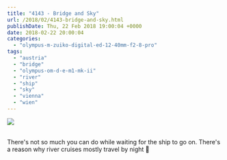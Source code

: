 ```yaml
---
title: "4143 - Bridge and Sky"
url: /2018/02/4143-bridge-and-sky.html
publishDate: Thu, 22 Feb 2018 19:00:04 +0000
date: 2018-02-22 20:00:04
categories: 
  - "olympus-m-zuiko-digital-ed-12-40mm-f2-8-pro"
tags: 
  - "austria"
  - "bridge"
  - "olympus-om-d-e-m1-mk-ii"
  - "river"
  - "ship"
  - "sky"
  - "vienna"
  - "wien"
---
```

<div class="container">
<div class="center"><a target="_blank" href="https://d25zfm9zpd7gm5.cloudfront.net/1200x1200/2017/20170605_092540_lr.jpg"><img class="webfeedsFeaturedVisual" src="https://d25zfm9zpd7gm5.cloudfront.net/0600x0600/2017/20170605_092540_lr.jpg" /></a></div>
</div>
<br />

<a target="_blank" href="https://d25zfm9zpd7gm5.cloudfront.net/1200x1200/2017/20170605_091758_lr.jpg"><img style="margin: 0pt 10px 0pt 0px; float: left;" src="https://d25zfm9zpd7gm5.cloudfront.net/0150x0150/2017/20170605_091758_lr.jpg" alt="" border="0" /></a> There's not so much you can do while waiting for the ship to go on. There's a reason why river cruises mostly travel by night 🙂
